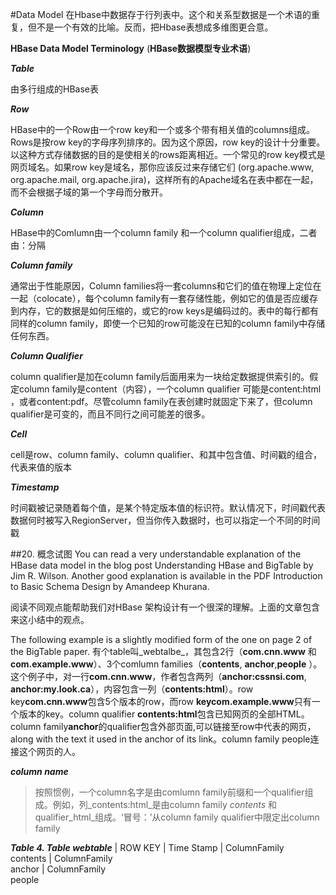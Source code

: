 #Data Model
在Hbase中数据存于行列表中。这个和关系型数据是一个术语的重复，但不是一个有效的比喻。反而，把Hbase表想成多维图更合意。

**HBase Data Model Terminology** (**HBase数据模型专业术语**)

_**Table**_

由多行组成的HBase表

_**Row**_

HBase中的一个Row由一个row key和一个或多个带有相关值的columns组成。Rows是按row key的字母序列排序的。因为这个原因，row key的设计十分重要。以这种方式存储数据的目的是使相关的rows距离相近。一个常见的row key模式是网页域名。如果row key是域名，那你应该反过来存储它们 (org.apache.www, org.apache.mail, org.apache.jira)，这样所有的Apache域名在表中都在一起，而不会根据子域的第一个字母而分散开。

_**Column**_

HBase中的Comlumn由一个column family 和一个column qualifier组成，二者由：分隔

_**Column family**_

通常出于性能原因，Column families将一套columns和它们的值在物理上定位在一起（colocate），每个column family有一套存储性能，例如它的值是否应缓存到内存，它的数据是如何压缩的，或它的row keys是编码过的。表中的每行都有同样的column family，即使一个已知的row可能没在已知的column family中存储任何东西。

_**Column Qualifier**_

column qualifier是加在column family后面用来为一块给定数据提供索引的。假定column family是content（内容），一个column qualifier 可能是content:html ，或者content:pdf。尽管column family在表创建时就固定下来了，但column qualifier是可变的，而且不同行之间可能差的很多。

_**Cell**_

cell是row、column family、column qualifier、和其中包含值、时间戳的组合，代表来值的版本

_**Timestamp**_

时间戳被记录随着每个值，是某个特定版本值的标识符。默认情况下，时间戳代表数据何时被写入RegionServer，但当你传入数据时，也可以指定一个不同的时间戳

##20. 概念试图
You can read a very understandable explanation of the HBase data model in the blog post Understanding HBase and BigTable by Jim R. Wilson. Another good explanation is available in the PDF Introduction to Basic Schema Design by Amandeep Khurana.

阅读不同观点能帮助我们对HBase 架构设计有一个很深的理解。上面的文章包含来这小结中的观点。

The following example is a slightly modified form of the one on page 2 of the BigTable paper. 有个table叫_webtalbe_，其包含2行（**com.cnn.www** 和 **com.example.www**）、3个comlumn families（**contents**, **anchor**,**people** ）。这个例子中，对一行**com.cnn.www**，作者包含两列（**anchor:cssnsi.com**, **anchor:my.look.ca**），内容包含一列（**contents:html**）。row key**com.cnn.www**包含5个版本的row，而row **keycom.example.www**只有一个版本的key。column qualifier **contents:html**包含已知网页的全部HTML。column family**anchor**的qualifier包含外部页面,可以链接至row中代表的网页，along with the text it used in the anchor of its link。column family people连接这个网页的人。

_**column name**_

> 按照惯例，一个column名字是由comlumn family前缀和一个qualifier组成。例如，列_contents:html_是由column family _contents_ 和 qualifier_html_组成。‘冒号：’从column family qualifier中限定出column family


_**Table 4. Table webtable**_
| ROW KEY | Time Stamp | ColumnFamily<br>contents | ColumnFamily<br>anchor | ColumnFamily<br>people 

